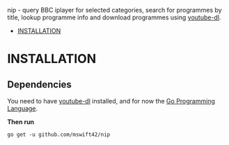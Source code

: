 nip - query BBC iplayer for selected categories, search for programmes by title, lookup programme info and download programmes using
[youtube-dl](https://github.com/rg3/youtube-dl).

- [INSTALLATION](#installation)

# INSTALLATION

## Dependencies

You need to have [youtube-dl](https://github.com/rg3/youtube-dl) installed, and for now
the [Go Programming Language](https://golang.org/doc/install).

**Then run**

`go get -u github.com/mswift42/nip`

